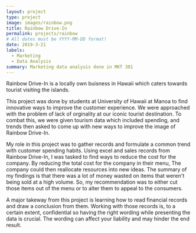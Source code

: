 ```yaml
---
layout: project
type: project
image: images/rainbow.png
title: Rainbow Drive-In
permalink: projects/rainbow
# All dates must be YYYY-MM-DD format!
date: 2019-3-21
labels:
  - Marketing
  - Data Analysis
summary: Marketing data analysis done in MKT 381
---
```


Rainbow Drive-In is a locally own buisness in Hawaii which caters towards tourist visiting the islands. 

This project was done by students at University of Hawaii at Manoa to find innovative ways to improve the customer experience. We were approached with the problem of lack of orginality at our iconic tourist destination. To combat this, we were given tourism data which included spending, and trends then asked to come up with new ways to improve the image of Rainbow Drive-In. 

My role in this project was to gather records and formulate a common trend with customer spending habits. Using excel and sales records from Rainbow Drive-In, I was tasked to find ways to reduce the cost for the company. By reducing the total cost for the company in their menu, The company could then reallocate resources into new ideas. The summary of my findings is that there was a lot of money wasted on items that weren't being sold at a high volume. So, my recommendation was to either cut those items out of the menu or to alter them to appeal to the consumers.

A major takeway from this project is learning how to read financial records and draw a conclusion from them. Working with those records is, to a certain extent, confidential so having the right wording while presenting the data is crucial. The wording can affect your liability and may hinder the end result.
